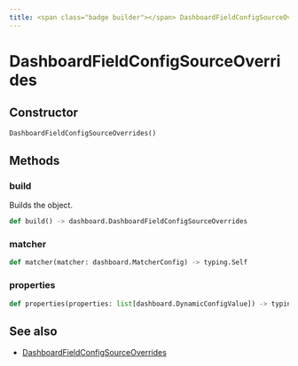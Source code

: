 ```yaml
---
title: <span class="badge builder"></span> DashboardFieldConfigSourceOverrides
---
```

# <span class="badge builder"></span> DashboardFieldConfigSourceOverrides

## Constructor

```python
DashboardFieldConfigSourceOverrides()
```
## Methods

### <span class="badge object-method"></span> build

Builds the object.

```python
def build() -> dashboard.DashboardFieldConfigSourceOverrides
```

### <span class="badge object-method"></span> matcher

```python
def matcher(matcher: dashboard.MatcherConfig) -> typing.Self
```

### <span class="badge object-method"></span> properties

```python
def properties(properties: list[dashboard.DynamicConfigValue]) -> typing.Self
```

## See also

 * <span class="badge object-type-class"></span> [DashboardFieldConfigSourceOverrides](./object-DashboardFieldConfigSourceOverrides.md)
